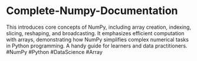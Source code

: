 # Complete-Numpy-Documentation
This introduces core concepts of NumPy, including array creation, indexing, slicing, reshaping, and broadcasting. It emphasizes efficient computation with arrays, demonstrating how NumPy simplifies complex numerical tasks in Python programming. A handy guide for learners and data practitioners. #NumPy #Python #DataScience #Array
